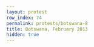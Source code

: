 ```yaml
---
layout: protest
row_index: 74
permalink: protests/botswana-8
title: Botswana, February 2013
hidden: true
---
```

